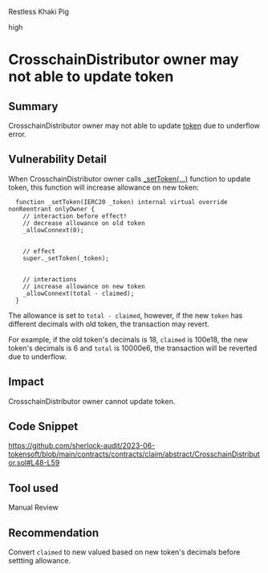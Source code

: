 Restless Khaki Pig

high

# CrosschainDistributor owner may not able to update token

## Summary

CrosschainDistributor owner may not able to update [token](https://github.com/sherlock-audit/2023-06-tokensoft/blob/main/contracts/contracts/claim/abstract/Distributor.sol#L18) due to underflow error.

## Vulnerability Detail

When CrosschainDistributor owner calls [_setToken(...)](https://github.com/sherlock-audit/2023-06-tokensoft/blob/main/contracts/contracts/claim/abstract/CrosschainDistributor.sol#L48-L59) function to update token, this function will increase allowance on new token:
```solidity
  function _setToken(IERC20 _token) internal virtual override nonReentrant onlyOwner {
    // interaction before effect!
    // decrease allowance on old token
    _allowConnext(0);


    // effect
    super._setToken(_token);


    // interactions
    // increase allowance on new token
    _allowConnext(total - claimed);
  }
```
The allowance is set to `total - claimed`, however, if the new `token` has different decimals with old token, the transaction may revert. 

For example, if the old token's decimals is 18, `claimed` is 100e18, the new token's decimals is 6 and `total` is 10000e6, the transaction will be reverted due to underflow.

## Impact

CrosschainDistributor owner cannot update token.

## Code Snippet

https://github.com/sherlock-audit/2023-06-tokensoft/blob/main/contracts/contracts/claim/abstract/CrosschainDistributor.sol#L48-L59

## Tool used

Manual Review

## Recommendation

Convert `claimed` to new valued based on new token's decimals before settting allowance.